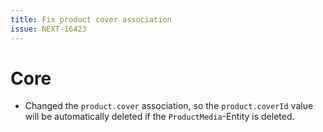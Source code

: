 ```yaml
---
title: Fix product cover association
issue: NEXT-16423
---
```

# Core
* Changed the `product.cover` association, so the `product.coverId` value will be automatically deleted if the `ProductMedia`-Entity is deleted.
